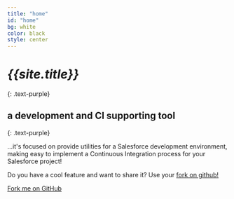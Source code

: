 ```yaml
---
title: "home"
id: "home"
bg: white
color: black
style: center
---
```


# ***{{site.title}}***
{: .text-purple}

<span class="fa-stack subtlecircle" style="font-size:100px; background:rgba(255,166,0,0.1)">
  <i class="fa fa-circle fa-stack-2x text-white"></i>
  <i class="fa fa-gear fa-stack-1x text-orange"></i>
</span>

## a development and CI supporting tool
{: .text-purple}


…it's focused on provide utilities for a Salesforce development environment, making easy to implement a Continuous Integration process for your Salesforce project!

Do you have a cool feature and want to share it? Use your [fork on github!]({{site.github.repo}})

<span id="forkongithub">
  <a href="{{ site.source_link }}" class="bg-blue">
    Fork me on GitHub
  </a>
</span>
